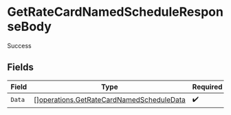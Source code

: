 # GetRateCardNamedScheduleResponseBody

Success


## Fields

| Field                                                                                                | Type                                                                                                 | Required                                                                                             | Description                                                                                          |
| ---------------------------------------------------------------------------------------------------- | ---------------------------------------------------------------------------------------------------- | ---------------------------------------------------------------------------------------------------- | ---------------------------------------------------------------------------------------------------- |
| `Data`                                                                                               | [][operations.GetRateCardNamedScheduleData](../../models/operations/getratecardnamedscheduledata.md) | :heavy_check_mark:                                                                                   | N/A                                                                                                  |